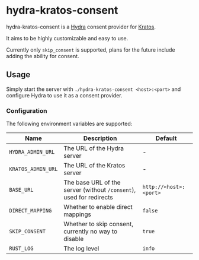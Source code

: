 # hydra-kratos-consent

hydra-kratos-consent is a [Hydra](https://www.ory.sh/hydra/docs/) consent provider
for [Kratos](https://www.ory.sh/kratos/docs/).

It aims to be highly customizable and easy to use.

Currently only `skip_consent` is supported, plans for the future include adding the ability for consent.

## Usage

Simply start the server with `./hydra-kratos-consent <host>:<port>` and configure Hydra to use it as a consent provider.

### Configuration

The following environment variables are supported:

| Name               | Description                                                         | Default                |
|--------------------|---------------------------------------------------------------------|------------------------|
| `HYDRA_ADMIN_URL`  | The URL of the Hydra server                                         | -                      |
| `KRATOS_ADMIN_URL` | The URL of the Kratos server                                        | -                      |
| `BASE_URL`         | The base URL of the server (without `/consent`), used for redirects | `http://<host>:<port>` |
| `DIRECT_MAPPING`   | Whether to enable direct mappings                                   | `false`                |
| `SKIP_CONSENT`     | Whether to skip consent, currently no way to disable                | `true`                 |
| `RUST_LOG`         | The log level                                                       | `info`                 |

